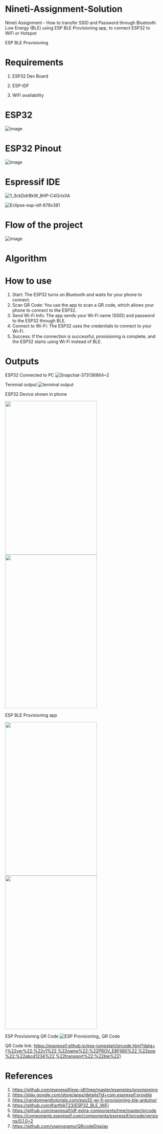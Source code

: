 # Nineti-Assignment-Solution
Nineti Assignment - How to transfer SSID and Password through Bluetooth Low Energy (BLE) using ESP BLE Provisioning app, to connect ESP32 to WiFi or Hotspot  

ESP BLE Provisioning
# Requirements
1) ESP32 Dev Board 

2) ESP-IDF 

3) WiFi availability

# ESP32
![image](https://github.com/KarthikT23/ESP32-Temperature-Humidity-monitoring-system/assets/119528503/c026872d-9985-4b06-a982-0cc67a0ab8a0)

# ESP32 Pinout
![image](https://github.com/KarthikT23/ESP32-Temperature-Humidity-monitoring-system/assets/119528503/2f566421-0116-48fc-9296-51627fb8fd5c)


# Espressif IDE
![1_3cbDdrBkW_8HP-C4GrIx0A](https://github.com/user-attachments/assets/0614f1a3-385f-44cc-bfe4-ea1bac3d2479)

![Eclipse-esp-idf-678x381](https://github.com/user-attachments/assets/3643d729-5e04-4e0f-b333-bca2166b9532)

# Flow of the project
![image](https://github.com/user-attachments/assets/2c5e57da-15f8-47c1-8381-76a47df85a28)



# Algorithm 




# How to use
1) Start: The ESP32 turns on Bluetooth and waits for your phone to connect.
2) Scan QR Code: You use the app to scan a QR code, which allows your phone to connect to the ESP32.
3) Send Wi-Fi Info: The app sends your Wi-Fi name (SSID) and password to the ESP32 through BLE.
4) Connect to Wi-Fi: The ESP32 uses the credentials to connect to your Wi-Fi.
5) Success: If the connection is successful, provisioning is complete, and the ESP32 starts using Wi-Fi instead of BLE.


# Outputs
ESP32 Connected to PC
![Snapchat-373136864~2](https://github.com/user-attachments/assets/d1e50b50-914c-451b-93de-64b113ddd6e3)


Terminal output
![terminal output](https://github.com/user-attachments/assets/11a88f34-d49d-4948-b712-928fa2a46db3)

ESP32 Device shown in phone

<img src = "https://github.com/user-attachments/assets/186a690e-75b6-44f7-8aff-92e9cb0b5bdb" width = "300" height = "500">

<img src = "https://github.com/user-attachments/assets/3fd6f079-a917-4143-96c5-821fbaade461" width = "300" height = "500">









ESP BLE Provisioning app





<img src = "https://github.com/user-attachments/assets/e3c071a9-c965-4a0a-83b9-727e8cdadadd" width = "300" height = "500">
<img src = "https://github.com/user-attachments/assets/585a6087-71b8-4f9a-8e85-f20040b9e5eb" width = "300" height = "500">



ESP Provisioning QR Code
![ESP Provisioning_ QR Code](https://github.com/user-attachments/assets/155ca534-6b70-40b0-aad2-526a727a0768)




QR Code link: https://espressif.github.io/esp-jumpstart/qrcode.html?data={%22ver%22:%22v1%22,%22name%22:%22PROV_E8F680%22,%22pop%22:%22abcd1234%22,%22transport%22:%22ble%22}

# References
1) https://github.com/espressif/esp-idf/tree/master/examples/provisioning
2) https://play.google.com/store/apps/details?id=com.espressif.provble
3) https://randomnerdtutorials.com/esp32-wi-fi-provisioning-ble-arduino/
4) https://github.com/KarthikT23/ESP32_BLE_WiFi
5) https://github.com/espressif/idf-extra-components/tree/master/qrcode
6) https://components.espressif.com/components/espressif/qrcode/versions/0.1.0~2
7) https://github.com/yoprogramo/QRcodeDisplay


